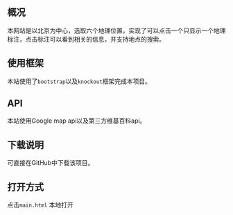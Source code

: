 ## 概况
本网站是以北京为中心，选取六个地理位置，实现了可以点击一个只显示一个地理标注，点击标注可以看到相关的信息，并支持地点的搜索。
## 使用框架
本站使用了`bootstrap`以及`knockout`框架完成本项目。
## API
本站使用Google map api以及第三方维基百科api。
## 下载说明
可直接在GitHub中下载该项目。
## 打开方式
点击`main.html` 本地打开
